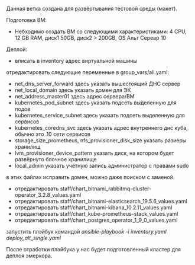 Данная ветка создана для развёртывания тестовой среды (макет).

Подготовка ВМ:
- Небходимо создать ВМ со следующими характеристиками: 4 CPU, 12 GB RAM, диск1 50GB, диск2 > 200GB, OS Альт Серевр 10

Деплой: 
- вписать в inventory  адрес виртуальной машины


отредактировать следующие переменные в group_vars/all.yaml:
- net_dns_server_forward здесь указать вышестоящий ДНС сервер
- net_local_domain здесь указать домен для ЭК
- net_address_master01 здесь адрес сервера/ВМ
- kubernetes_pod_subnet здесь указать подсеть выделенную для подов
- kubernetes_service_subnet здесь указать подсеть выделенную для сервисов
- kubernetes_coredns_svc здесь указать адрес внутреннего днс куба, обычно это .10 сети сервисов
- storage_size_prometheus, nfs_provisioner_disk_size указать разиеры хранилищ
- lvm_provisioner_device_pattern указать диск, на котором будет развёрнуто блочное хранилище
- local_admin указать учётную запись администратор с правами sudo

в этих файлах исправить домен, можно даже поиском с заменой.
- отредактировать staff/chart_bitnami_rabbitmq-cluster-operator_3.2.8_values.yaml
- отредактировать staff/chart_bitnami-elasticsearch_19.5.6_values.yaml
- отредактировать staff/chart_bitnami-kibana_10.2.11_values.yaml
- отредактировать staff/chart_kube-prometheus-stack_values.yaml
- отредактировать staff/chart_postgres_operator_1_9_0_values.yaml

запустить плэйбук командой _ansible-playbook -i inventory.yaml deploy_alt_single.yaml_

После отработки плэйбука у нас будет подготовленный кластер для деплоя эмеркора.
